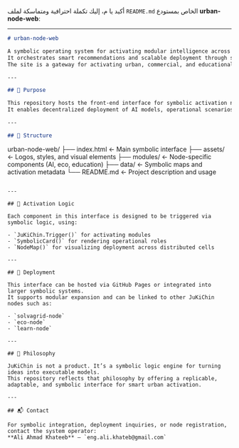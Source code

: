 أكيد يا م، إليك تكملة احترافية ومتماسكة لملف `README.md` الخاص بمستودع **urban-node-web**:

---

```markdown
# urban-node-web

A symbolic operating system for activating modular intelligence across distributed environments.  
It orchestrates smart recommendations and scalable deployment through symbolic interfaces, cards, and nodes.  
The site is a gateway for activating urban, commercial, and educational units via `JuKiChin.Trigger()`.

---

## 🔧 Purpose

This repository hosts the front-end interface for symbolic activation nodes within the JuKiChin Smart Store System.  
It enables decentralized deployment of AI models, operational scenarios, and modular tools across urban environments.

---

## 🧩 Structure

```
urban-node-web/
├── index.html              ← Main symbolic interface
├── assets/                 ← Logos, styles, and visual elements
├── modules/                ← Node-specific components (AI, eco, education)
├── data/                   ← Symbolic maps and activation metadata
└── README.md               ← Project description and usage
```

---

## 🚀 Activation Logic

Each component in this interface is designed to be triggered via symbolic logic, using:

- `JuKiChin.Trigger()` for activating modules  
- `SymbolicCard()` for rendering operational roles  
- `NodeMap()` for visualizing deployment across distributed cells

---

## 📡 Deployment

This interface can be hosted via GitHub Pages or integrated into larger symbolic systems.  
It supports modular expansion and can be linked to other JuKiChin nodes such as:

- `solvagrid-node`  
- `eco-node`  
- `learn-node`

---

## 🧠 Philosophy

JuKiChin is not a product. It’s a symbolic logic engine for turning ideas into executable models.  
This repository reflects that philosophy by offering a replicable, adaptable, and symbolic interface for smart urban activation.

---

## 📬 Contact

For symbolic integration, deployment inquiries, or node registration, contact the system operator:  
**Ali Ahmad Khateeb** – `eng.ali.khateb@gmail.com`

```
